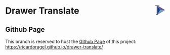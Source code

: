 # Drawer Translate <img src="resources/icon_app.png" height="30" align="right" />

## Github Page

This branch is reserved to host the [Github Page](https://pages.github.com/) of this project: https://ricardoragel.github.io/drawer-translate/
